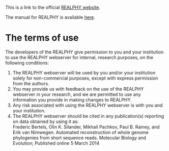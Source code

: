 This is a link to the official <a href="http://realphy.unibas.ch/fcgi/realphy"> REALPHY website</a>.

The manual for REALPHY is available <a href=http://realphy.unibas.ch/docs/Realphy_manual.pdf> here</a>.
# The terms of use

The developers of the REALPHY give permission to you and your institution to use the REALPHY webserver for internal, research purposes, on the following conditions:

1. The REALPHY webserver will be used by you and/or your institution solely for non-commercial purposes, except with express permission from the authors.
2. You may provide us with feedback on the use of the REALPHY webserver in your research, and we are permitted to use any information you provide in making changes to REALPHY.
3. Any risk associated with using the REALPHY webserver is with you and your institution.
4. The REALPHY webserver should be cited in any publication(s) reporting on data obtained by using it as: <br>
Frederic Bertels, Olin K. Silander, Mikhail Pachkov, Paul B. Rainey, and Erik van Nimwegen. Automated reconstruction of whole genome phylogenies from short sequence reads. Molecular Biology and Evolution; Published online 5 March 2014


